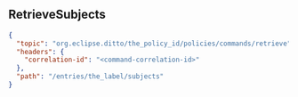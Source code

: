 ## RetrieveSubjects

```json
{
  "topic": "org.eclipse.ditto/the_policy_id/policies/commands/retrieve",
  "headers": {
    "correlation-id": "<command-correlation-id>"
  },
  "path": "/entries/the_label/subjects"
}
```
